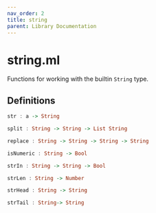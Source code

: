 ```yaml
---
nav_order: 2
title: string
parent: Library Documentation
---
```


# string.ml

Functions for working with the builtin `String` type.


## Definitions

```haskell
str : a -> String
```




```haskell
split : String -> String -> List String
```




```haskell
replace : String -> String -> String -> String
```




```haskell
isNumeric : String -> Bool
```




```haskell
strIn : String -> String -> Bool
```




```haskell
strLen : String -> Number
```




```haskell
strHead : String -> String
```




```haskell
strTail : String-> String
```




